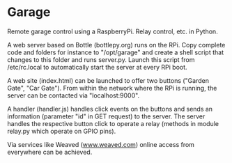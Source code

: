 # Garage
Remote garage control using a RaspberryPi. Relay control, etc. in Python.

A web server based on Bottle (bottlepy.org) runs on the RPi.
Copy complete code and folders for instance to "/opt/garage" and create a shell script that changes to this folder and runs server.py.
Launch this script from /etc/rc.local to automatically start the server at every RPi boot.

A web site (index.html) can be launched to offer two buttons ("Garden Gate", "Car Gate").
From within the network where the RPi is running, the server can be contacted via "localhost:9000".

A handler (handler.js) handles click events on the buttons and sends an information (parameter "id" in GET request) to the server.
The server handles the respective button click to operate a relay (methods in module relay.py which operate on GPIO pins).

Via services like Weaved (www.weaved.com) online access from everywhere can be achieved.
